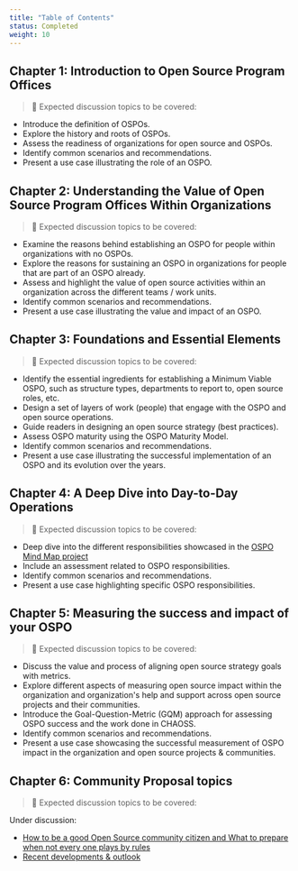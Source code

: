 ```yaml
---
title: "Table of Contents"
status: Completed
weight: 10
---
```


## Chapter 1: Introduction to Open Source Program Offices

> 🎯 Expected discussion topics to be covered:

* Introduce the definition of OSPOs.
* Explore the history and roots of OSPOs.
* Assess the readiness of organizations for open source and OSPOs.
* Identify common scenarios and recommendations.
* Present a use case illustrating the role of an OSPO.

## Chapter 2: Understanding the Value of Open Source Program Offices Within Organizations

> 🎯 Expected discussion topics to be covered:

* Examine the reasons behind establishing an OSPO for people within organizations with no OSPOs.
* Explore the reasons for sustaining an OSPO in organizations for people that are part of an OSPO already.
* Assess and highlight the value of open source activities within an organization across the different teams / work units.
* Identify common scenarios and recommendations.
* Present a use case illustrating the value and impact of an OSPO.

## Chapter 3: Foundations and Essential Elements

> 🎯 Expected discussion topics to be covered:

* Identify the essential ingredients for establishing a Minimum Viable OSPO, such as structure types, departments to report to, open source roles, etc.
* Design a set of layers of work (people) that engage with the OSPO and open source operations.
* Guide readers in designing an open source strategy (best practices).
* Assess OSPO maturity using the OSPO Maturity Model.
* Identify common scenarios and recommendations.
* Present a use case illustrating the successful implementation of an OSPO and its evolution over the years.

## Chapter 4: A Deep Dive into Day-to-Day Operations

> 🎯 Expected discussion topics to be covered:

* Deep dive into the different responsibilities showcased in the [OSPO Mind Map project](https://ospomindmap.todogroup.org/)
* Include an assessment related to OSPO responsibilities.
* Identify common scenarios and recommendations.
* Present a use case highlighting specific OSPO responsibilities.

## Chapter 5: Measuring the success and impact of your OSPO

> 🎯 Expected discussion topics to be covered:

* Discuss the value and process of aligning open source strategy goals with metrics.
* Explore different aspects of measuring open source impact within the organization and organization's help and support across open source projects and their communities.
* Introduce the Goal-Question-Metric (GQM) approach for assessing OSPO success and the work done in CHAOSS.
* Identify common scenarios and recommendations.
* Present a use case showcasing the successful measurement of OSPO impact in the organization and open source projects & communities.

## Chapter 6: Community Proposal topics

> 🎯 Expected discussion topics to be covered:

Under discussion:

* [How to be a good Open Source community citizen and What to prepare when not every one plays by rules](https://github.com/todogroup/ospology/issues/320)
* [Recent developments & outlook](https://github.com/todogroup/ospology/issues/280)
